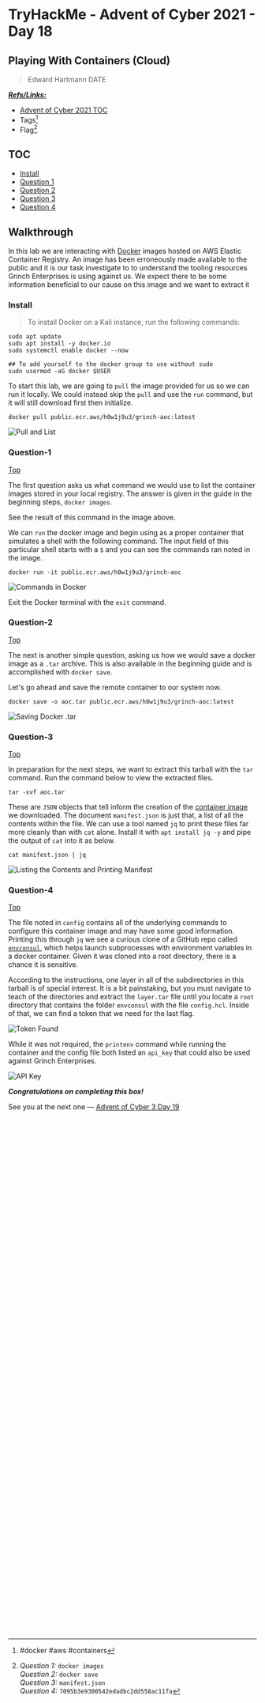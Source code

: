 # TryHackMe - Advent of Cyber 2021 - Day 18
## Playing With Containers (Cloud)
> Edward Hartmann
> DATE

***<u>Refs/Links:</u>***
- [Advent of Cyber 2021 TOC](Advent%20of%20Cyber%20Table%20of%20Contents.md)  
-  Tags[^1]
-  Flag[^2]

[^1]: #docker #aws #containers 
[^2]: *Question 1:* `docker images`  
					*Question 2:* `docker save`  
					*Question 3:* `manifest.json`  
					*Question 4:* `7095b3e9300542edadbc2dd558ac11fa`  

## TOC
- [Install](#Install)
- [Question 1](#Question-1)
- [Question 2](#Question-2)
- [Question 3](#Question-3)
- [Question 4](#Question-4)

## Walkthrough
In this lab we are interacting with [Docker](../../../knowledge-base/concepts/docker.md) images hosted on AWS Elastic Container Registry. An image has been erroneously made available to the public and it is our task investigate to to understand the tooling resources Grinch Enterprises is using against us. We expect there to be some information beneficial to our cause on this image and we want to extract it

### Install

> To install Docker on a Kali instance, run the following commands:
```
sudo apt update
sudo apt install -y docker.io
sudo systemctl enable docker --now

## To add yourself to the docker group to use without sudo
sudo usermod -aG docker $USER
```

To start this lab, we are going to `pull` the image provided for us so we can run it locally. We could instead skip the `pull` and use the `run` command, but it will still download first then initialize. 

```
docker pull public.ecr.aws/h0w1j9u3/grinch-aoc:latest
```

![Pull and List](AoC-2021_Photos/Day_18/01_AoC_Day_18_01-06-22-Docker-Pull-List.png)

### Question-1
[Top](#TOC)

The first question asks us what command we would use to list the container images stored in your local registry. The answer is given in the guide in the beginning steps, `docker images`. 

See the result of this command in the image above.

We can `run` the docker image and begin using as a proper container that simulates a shell with the following command. The input field of this particular shell starts with a `$` and you can see the commands ran noted in the image. 

```
docker run -it public.ecr.aws/h0w1j9u3/grinch-aoc
```

![Commands in Docker](AoC-2021_Photos/Day_18/02_AoC_Day_18_01-06-22-Commands-In-Docker.png)

Exit the Docker terminal with the `exit` command. 
### Question-2
[Top](#TOC)

The next is another simple question, asking us how we would save a docker image as a `.tar` archive. This is also available in the beginning guide and is accomplished with `docker save`.

Let's go ahead and save the remote container to our system now. 

```
docker save -o aoc.tar public.ecr.aws/h0w1j9u3/grinch-aoc:latest
```

![Saving Docker .tar](AoC-2021_Photos/Day_18/03_AoC_Day_18_01-06-22-tar-Docker.png)

### Question-3
[Top](#TOC)

In preparation for the next steps, we want to extract this tarball with the `tar` command. Run the command below to view the extracted files. 

```
tar -xvf aoc.tar
```

These are `JSON` objects that tell inform the creation of the [container image](../../../knowledge-base/concepts/container_images.md) we downloaded. The document `manifest.json` is just that, a list of all the contents within the file. We can use a tool named `jq` to print these files far more cleanly than with `cat` alone. Install it with `apt install jq -y` and pipe the output of `cat` into it as below. 

```
cat manifest.json | jq
```

![Listing the Contents and Printing Manifest](AoC-2021_Photos/Day_18/04_AoC_Day_18_01-06-22-extract-and-manifest-print.png)

### Question-4
[Top](#TOC)

The file noted in `config` contains all of the underlying commands to configure this container image and may have some good information. Printing this through `jq` we see a curious clone of a GitHub repo called [`envconsul`](https://github.com/hashicorp/envconsul), which helps launch subprocesses with environment variables in a docker container. Given it was cloned into a root directory, there is a chance it is sensitive. 

According to the instructions, one layer in all of the subdirectories in this tarball is of special interest. It is a bit painstaking, but you must navigate to teach of  the directories and extract the `layer.tar` file until you locate a `root` directory that contains the folder `envconsul` with the file `config.hcl`. Inside of that, we can find a token that we need for the last flag. 

![Token Found](AoC-2021_Photos/Day_18/06_AoC_Day_18_01-06-22-Token-Found.png)

While it was not required, the `printenv` command while running the container and the config file both listed an `api_key` that could also be used against Grinch Enterprises. 

![API Key](AoC-2021_Photos/Day_18/07_AoC_Day_18_01-06-22-printenv-api-key.png)

***Congratulations on completing this box!***  

See you at the next one &mdash; [Advent of Cyber 3 Day 19](AoC-2021_Day19.md)
</br>
</br>
</br>
</br>
</br>
</br>
</br>
</br>
</br>
</br>
</br>
</br>
</br>
</br>
</br>
</br>
</br>
</br>
</br>
</br>
</br>
</br>
</br>
</br>
</br>
</br>
</br>
</br>
</br>
</br>
</br>
</br>
</br>
</br>
</br>
</br>
</br>
</br>
</br>
</br>
</br>
</br>
</br>
</br>
</br>
</br>
</br>
</br>
</br>
</br>
</br>
</br>
</br>
</br>
</br>
</br>
</br>
</br>
</br>
</br>
</br>
</br>
</br>
